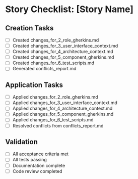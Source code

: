 # Story Checklist: [Story Name]

## Creation Tasks
- [ ] Created changes_for_2_role_gherkins.md
- [ ] Created changes_for_3_user_interface_context.md
- [ ] Created changes_for_4_architecture_context.md
- [ ] Created changes_for_5_component_gherkins.md
- [ ] Created changes_for_6_test_scripts.md
- [ ] Generated conflicts_report.md

## Application Tasks
- [ ] Applied changes_for_2_role_gherkins.md
- [ ] Applied changes_for_3_user_interface_context.md
- [ ] Applied changes_for_4_architecture_context.md
- [ ] Applied changes_for_5_component_gherkins.md
- [ ] Applied changes_for_6_test_scripts.md
- [ ] Resolved conflicts from conflicts_report.md

## Validation
- [ ] All acceptance criteria met
- [ ] All tests passing
- [ ] Documentation complete
- [ ] Code review completed